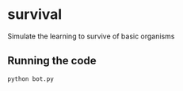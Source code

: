 # survival
Simulate the learning to survive of basic organisms

## Running the code

```bash
python bot.py
```
